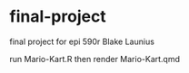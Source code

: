 # final-project
final project for epi 590r
Blake Launius

run Mario-Kart.R then render Mario-Kart.qmd